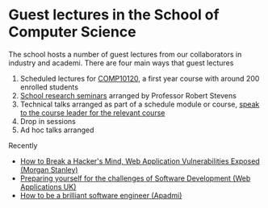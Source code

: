 # Guest lectures in the School of Computer Science

The school hosts a number of guest lectures from our collaborators in industry and academi. There are four main ways that guest lectures

  1. Scheduled lectures for [COMP10120](https://studentnet.cs.manchester.ac.uk/ugt/COMP10120/syllabus/), a first year course with around 200 enrolled students
  2. [School research seminars](http://www.cs.manchester.ac.uk/our-research/seminars/) arranged by Professor Robert Stevens
  3. Technical talks arranged as part of a schedule module or course, [speak to the course leader for the relevant course](http://www.cs.manchester.ac.uk/about-us/staff/)
  4. Drop in sessions
  5. Ad hoc talks arranged

Recently

* [How to Break a Hacker's Mind, Web Application Vulnerabilities Exposed (Morgan Stanley)](http://www.cs.manchester.ac.uk/employability/news/full-article/?articleid=628)
* [Preparing yourself for the challenges of Software Development (Web Applications UK)](http://www.cs.manchester.ac.uk/industry/news/full-article/?articleid=402)
* [How to be a brilliant software engineer (Apadmi)](http://www.cs.manchester.ac.uk/industry/news/full-article/?articleid=2002)
